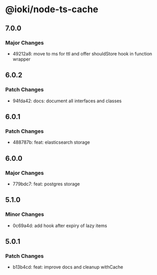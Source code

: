 # @ioki/node-ts-cache

## 7.0.0

### Major Changes

- 49212a8: move to ms for ttl and offer shouldStore hook in function wrapper

## 6.0.2

### Patch Changes

- 94fda42: docs: document all interfaces and classes

## 6.0.1

### Patch Changes

- 488787b: feat: elasticsearch storage

## 6.0.0

### Major Changes

- 779bdc7: feat: postgres storage

## 5.1.0

### Minor Changes

- 0c69a4d: add hook after expiry of lazy items

## 5.0.1

### Patch Changes

- b13b4cd: feat: improve docs and cleanup withCache
